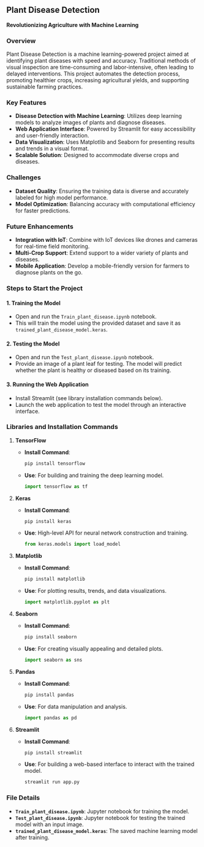 ## **Plant Disease Detection**  
**Revolutionizing Agriculture with Machine Learning**

### **Overview**  
Plant Disease Detection is a machine learning-powered project aimed at identifying plant diseases with speed and accuracy. Traditional methods of visual inspection are time-consuming and labor-intensive, often leading to delayed interventions. This project automates the detection process, promoting healthier crops, increasing agricultural yields, and supporting sustainable farming practices.

### **Key Features**  
- **Disease Detection with Machine Learning**: Utilizes deep learning models to analyze images of plants and diagnose diseases.  
- **Web Application Interface**: Powered by Streamlit for easy accessibility and user-friendly interaction.  
- **Data Visualization**: Uses Matplotlib and Seaborn for presenting results and trends in a visual format.  
- **Scalable Solution**: Designed to accommodate diverse crops and diseases.  

### **Challenges**  
- **Dataset Quality**: Ensuring the training data is diverse and accurately labeled for high model performance.  
- **Model Optimization**: Balancing accuracy with computational efficiency for faster predictions.  

### **Future Enhancements**  
- **Integration with IoT**: Combine with IoT devices like drones and cameras for real-time field monitoring.  
- **Multi-Crop Support**: Extend support to a wider variety of plants and diseases.  
- **Mobile Application**: Develop a mobile-friendly version for farmers to diagnose plants on the go.

### **Steps to Start the Project**  

#### **1. Training the Model**  
   - Open and run the `Train_plant_disease.ipynb` notebook.  
   - This will train the model using the provided dataset and save it as `trained_plant_disease_model.keras`.

#### **2. Testing the Model**  
   - Open and run the `Test_plant_disease.ipynb` notebook.  
   - Provide an image of a plant leaf for testing. The model will predict whether the plant is healthy or diseased based on its training.  

#### **3. Running the Web Application**  
   - Install Streamlit (see library installation commands below).  
   - Launch the web application to test the model through an interactive interface.

### **Libraries and Installation Commands**  

1. **TensorFlow**  
   - **Install Command**:  
     ```bash
     pip install tensorflow
     ```  
   - **Use**: For building and training the deep learning model.  
     ```python
     import tensorflow as tf
     ```

2. **Keras**  
   - **Install Command**:  
     ```bash
     pip install keras
     ```  
   - **Use**: High-level API for neural network construction and training.  
     ```python
     from keras.models import load_model
     ```

3. **Matplotlib**  
   - **Install Command**:  
     ```bash
     pip install matplotlib
     ```  
   - **Use**: For plotting results, trends, and data visualizations.  
     ```python
     import matplotlib.pyplot as plt
     ```

4. **Seaborn**  
   - **Install Command**:  
     ```bash
     pip install seaborn
     ```  
   - **Use**: For creating visually appealing and detailed plots.  
     ```python
     import seaborn as sns
     ```

5. **Pandas**  
   - **Install Command**:  
     ```bash
     pip install pandas
     ```  
   - **Use**: For data manipulation and analysis.  
     ```python
     import pandas as pd
     ```

6. **Streamlit**  
   - **Install Command**:  
     ```bash
     pip install streamlit
     ```  
   - **Use**: For building a web-based interface to interact with the trained model.  
     ```bash
     streamlit run app.py
     ```

### **File Details**  
- **`Train_plant_disease.ipynb`**: Jupyter notebook for training the model.  
- **`Test_plant_disease.ipynb`**: Jupyter notebook for testing the trained model with an input image.  
- **`trained_plant_disease_model.keras`**: The saved machine learning model after training.

